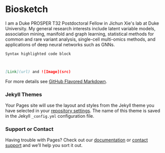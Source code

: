 
# Biosketch

I am a Duke PROSPER T32 Postdoctoral Fellow in Jichun Xie's lab at Duke 
University. My general research interests include latent variable models, 
association mining, manifold and graph learning, statistical methods for 
common and rare variant analysis, single-cell multi-omics methods, 
and applications of deep neural networks such as GNNs.







```markdown
Syntax highlighted code block



[Link](url) and ![Image](src)
```

For more details see [GitHub Flavored Markdown](https://guides.github.com/features/mastering-markdown/).

### Jekyll Themes

Your Pages site will use the layout and styles from the Jekyll theme you have selected in your [repository settings](https://github.com/cmosso/cmosso.github.io/settings). The name of this theme is saved in the Jekyll `_config.yml` configuration file.

### Support or Contact

Having trouble with Pages? Check out our [documentation](https://help.github.com/categories/github-pages-basics/) or [contact support](https://github.com/contact) and we’ll help you sort it out.
